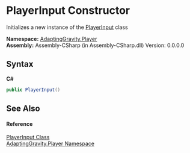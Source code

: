 # PlayerInput Constructor 
 

Initializes a new instance of the <a href="d58728b3-e623-b7eb-b1c6-230981cf9f4d">PlayerInput</a> class

**Namespace:**&nbsp;<a href="7de7150f-98d4-50a6-2163-3aefeb3dc66b">AdaptingGravity.Player</a><br />**Assembly:**&nbsp;Assembly-CSharp (in Assembly-CSharp.dll) Version: 0.0.0.0

## Syntax

**C#**<br />
``` C#
public PlayerInput()
```


## See Also


#### Reference
<a href="d58728b3-e623-b7eb-b1c6-230981cf9f4d">PlayerInput Class</a><br /><a href="7de7150f-98d4-50a6-2163-3aefeb3dc66b">AdaptingGravity.Player Namespace</a><br />
